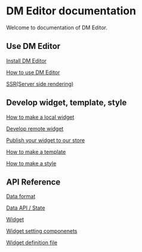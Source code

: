 # DM Editor documentation

Welcome to documentation of DM Editor.


Use DM Editor
-------
[Install DM Editor](./)

[How to use DM Editor](./)

[SSR(Server side rendering)](./)

Develop widget, template, style
-------
[How to make a local widget](./tutorial/how-to-make-widget.md)

[Develop remote widget](./)

[Publish your widget to our store](./)

[How to make a template](./)

[How to make a style](./)


API Reference
--------

[Data format](./)

[Data API / State](./reference/state.md)

[Widget](./reference/widget.md)

[Widget setting componenets](./reference/setting-types.md)

[Widget definition file](./)
